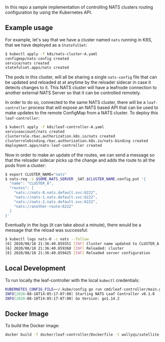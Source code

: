 
In this repo a sample implementation of controlling NATS clusters routing
configuration by using the Kubernetes API.

## Example usage

For example, let's say that we have a cluster named `nats` running in K8S,
that we have deployed as a `StatefulSet`:

```sh
$ kubectl apply -f k8s/nats-cluster-A.yaml
configmap/nats-config created
service/nats created
statefulset.apps/nats created
```

The pods in this cluster, will all be sharing a single `nats-config` file
that can be updated and reloaded at at anytime by the reloader sidecar
in case it detects changes to it.  This NATS cluster will have a leafnode
connection to another external NATS Server so that it can be controlled
remotely.

In order to do so, connected to the same NATS cluster, there will be a `leaf-controller` process
that will expose an NATS based API that can be used to make updates to the 
remote ConfigMap from a NATS cluster.  To deploy this `leaf-controller`:

```sh
$ kubectl apply -f k8s/leaf-controller-A.yaml
serviceaccount/nats created
clusterrole.rbac.authorization.k8s.io/nats created
clusterrolebinding.rbac.authorization.k8s.io/nats-binding created
deployment.apps/nats-leaf-controller created
```

Now in order to make an update of the routes, we can send a message
so that the reloader sidecar picks up the change and adds the route
to all the pods from a cluster:

```sh
$ export CLUSTER_NAME="nats"
$ nats-req -s $SOME_NATS_SERVER _SAT.$CLUSTER_NAME.config.put '{
  "name": "CLUSTER_A",
  "routes": [
    "nats://nats-0.nats.default.svc:6222",
    "nats://nats-1.nats.default.svc:6222",
    "nats://nats-2.nats.default.svc:6222",
    "nats://another-route:6222"
  ]
}'
```

Eventually in the logs (it can take about a minute), there would be a message
that the reload was successful:

```sh
$ kubectl logs nats-0 -c nats --follow
[6] 2020/08/18 21:36:40.859351 [INF] Cluster name updated to CLUSTER_A
[6] 2020/08/18 21:36:40.859360 [INF] Reloaded: cluster
[6] 2020/08/18 21:36:40.859425 [INF] Reloaded server configuration
```

## Local Development

To run locally the leaf-controller with the local `kubectl` credentials:

```sh
KUBERNETES_CONFIG_FILE=~/.kube/config go run cmd/leaf-controller/main.go
INFO[2020-08-18T14:05:17-07:00] Starting NATS Leaf Controller v0.1.0         
INFO[2020-08-18T14:05:17-07:00] Go Version: go1.14.2  
```

## Docker Image

To build the Docker image:

```sh
docker build -f docker/leaf-controller/Dockerfile -t wallyqs/satellite:latest .
```
